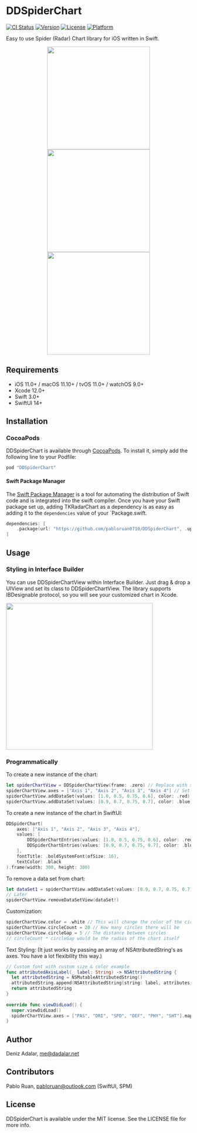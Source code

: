 # DDSpiderChart

[![CI Status](http://img.shields.io/travis/dadalar/DDSpiderChart.svg?style=flat)](https://travis-ci.org/dadalar/DDSpiderChart)
[![Version](https://img.shields.io/cocoapods/v/DDSpiderChart.svg?style=flat)](http://cocoapods.org/pods/DDSpiderChart)
[![License](https://img.shields.io/cocoapods/l/DDSpiderChart.svg?style=flat)](http://cocoapods.org/pods/DDSpiderChart)
[![Platform](https://img.shields.io/cocoapods/p/DDSpiderChart.svg?style=flat)](http://cocoapods.org/pods/DDSpiderChart)

Easy to use Spider (Radar) Chart library for iOS written in Swift.

<p align="center">
<img src="https://raw.githubusercontent.com/dadalar/DDSpiderChart/master/Screenshots/sample1.png" width="280"><img src="https://raw.githubusercontent.com/dadalar/DDSpiderChart/master/Screenshots/sample2.png" width="280">
<img src="https://raw.githubusercontent.com/dadalar/DDSpiderChart/master/Screenshots/sample3.png" width="280">
</p>

## Requirements

- iOS 11.0+ / macOS 11.10+ / tvOS 11.0+ / watchOS 9.0+
- Xcode 12.0+
- Swift 3.0+
- SwiftUI 14+

## Installation

### CocoaPods

DDSpiderChart is available through [CocoaPods](http://cocoapods.org). To install
it, simply add the following line to your Podfile:

```ruby
pod "DDSpiderChart"
```

#### Swift Package Manager

The [Swift Package Manager](https://swift.org/package-manager/) is a tool for automating the distribution of Swift code and is integrated into the swift compiler.
Once you have your Swift package set up, adding TKRadarChart as a dependency is as easy as adding it to the `dependencies` value of your `Package.swift.

```swift
dependencies: [
    .package(url: "https://github.com/pabloruan0710/DDSpiderChart", .upToNextMajor(from: "0.4.1"))
]
```

## Usage

### Styling in Interface Builder

You can use DDSpiderChartView within Interface Builder. Just drag & drop a UIView and set its class to DDSpiderChartView. The library supports IBDesignable protocol, so you will see your customized chart in Xcode. 

<img src="https://raw.githubusercontent.com/dadalar/DDSpiderChart/master/Screenshots/interface_builder.png" width="400">

### Programmatically

To create a new instance of the chart:
```swift
let spiderChartView = DDSpiderChartView(frame: .zero) // Replace with some frame or add constraints
spiderChartView.axes = ["Axis 1", "Axis 2", "Axis 3", "Axis 4"] // Set axes by giving their labels
spiderChartView.addDataSet(values: [1.0, 0.5, 0.75, 0.6], color: .red) // Add first data set
spiderChartView.addDataSet(values: [0.9, 0.7, 0.75, 0.7], color: .blue) // Add second data set
```

To create a new instance of the chart in SwiftUI:
```swift
DDSpiderChart(
    axes: ["Axis 1", "Axis 2", "Axis 3", "Axis 4"],
    values: [
        DDSpiderChartEntries(values: [1.0, 0.5, 0.75, 0.6], color: .red),
        DDSpiderChartEntries(values: [0.9, 0.7, 0.75, 0.7], color: .blue),
    ],
    fontTitle: .boldSystemFont(ofSize: 16),
    textColor: .black
).frame(width: 300, height: 300)
```

To remove a data set from chart:
```swift
let dataSet1 = spiderChartView.addDataSet(values: [0.9, 0.7, 0.75, 0.7], color: .blue) // Add second data set
// Later
spiderChartView.removeDataSetView(dataSet!)
```

Customization:
```swift
spiderChartView.color = .white // This will change the color of the circles
spiderChartView.circleCount = 20 // How many circles there will be
spiderChartView.circleGap = 5 // The distance between circles
// circleCount * circleGap would be the radius of the chart itself
```

Text Styling: (It just works by passing an array of NSAttributedString's as axes. You have a lot flexibility this way.)
```swift
// Custom font with custom size & color example
func attributedAxisLabel(_ label: String) -> NSAttributedString {
  let attributedString = NSMutableAttributedString()
  attributedString.append(NSAttributedString(string: label, attributes: [NSAttributedStringKey.foregroundColor: UIColor.black, NSAttributedStringKey.font: UIFont(name: "AvenirNextCondensed-Bold", size: 16)!]))
  return attributedString
}
    
override func viewDidLoad() {
  super.viewDidLoad()
  spiderChartView.axes = ["PAS", "DRI", "SPD", "DEF", "PHY", "SHT"].map { attributedAxisLabel($0) }
}
```

## Author

Deniz Adalar, me@dadalar.net


## Contributors

Pablo Ruan, pabloruan@outlook.com (SwiftUI, SPM)

## License

DDSpiderChart is available under the MIT license. See the LICENSE file for more info.
